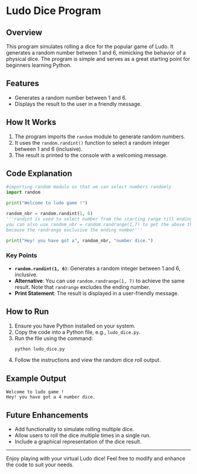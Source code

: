 # Ludo Dice Program

## Overview
This program simulates rolling a dice for the popular game of Ludo. It generates a random number between 1 and 6, mimicking the behavior of a physical dice. The program is simple and serves as a great starting point for beginners learning Python.

## Features
- Generates a random number between 1 and 6.
- Displays the result to the user in a friendly message.

## How It Works
1. The program imports the `random` module to generate random numbers.
2. It uses the `random.randint()` function to select a random integer between 1 and 6 (inclusive).
3. The result is printed to the console with a welcoming message.

## Code Explanation
```python
#importing random module so that we can select numbers randomly
import random

print("Welcome to ludo game !")

random_nbr = random.randint(1, 6)
'''randint is used to select number from the starting range till ending range
you can also use random_nbr = random.randrange(1,7) to get the above thing here we write 7
because the randrange exclusive the ending number'''

print("Hey! you have got a", random_nbr, "number dice.")
```

### Key Points
- **`random.randint(1, 6)`**: Generates a random integer between 1 and 6, inclusive.
- **Alternative**: You can use `random.randrange(1, 7)` to achieve the same result. Note that `randrange` excludes the ending number.
- **Print Statement**: The result is displayed in a user-friendly message.

## How to Run
1. Ensure you have Python installed on your system.
2. Copy the code into a Python file, e.g., `ludo_dice.py`.
3. Run the file using the command:
   ```bash
   python ludo_dice.py
   ```
4. Follow the instructions and view the random dice roll output.

## Example Output
```
Welcome to ludo game !
Hey! you have got a 4 number dice.
```

## Future Enhancements
- Add functionality to simulate rolling multiple dice.
- Allow users to roll the dice multiple times in a single run.
- Include a graphical representation of the dice result.

---

Enjoy playing with your virtual Ludo dice! Feel free to modify and enhance the code to suit your needs.

